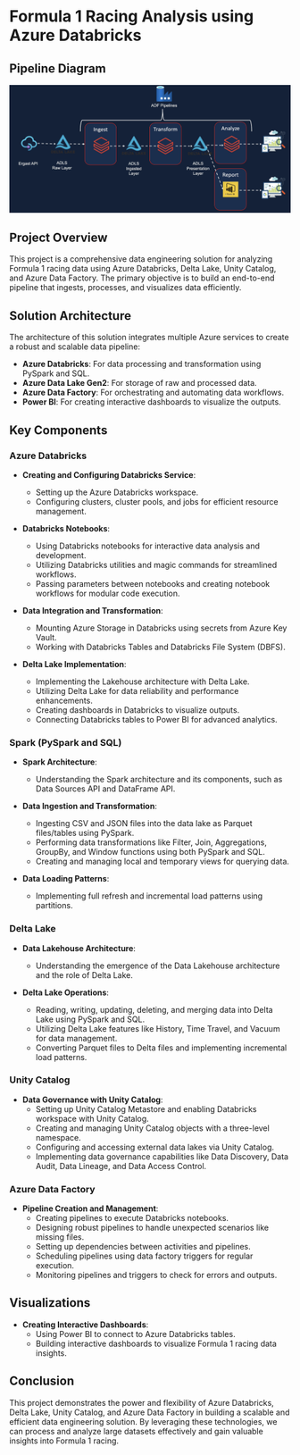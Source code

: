 # Formula 1 Racing Analysis using Azure Databricks

## Pipeline Diagram

![Pipeline Diagram](assets/f1_pipeline.png)

## Project Overview

This project is a comprehensive data engineering solution for analyzing Formula 1 racing data using Azure Databricks, Delta Lake, Unity Catalog, and Azure Data Factory. The primary objective is to build an end-to-end pipeline that ingests, processes, and visualizes data efficiently.

## Solution Architecture

The architecture of this solution integrates multiple Azure services to create a robust and scalable data pipeline:

- **Azure Databricks**: For data processing and transformation using PySpark and SQL.
- **Azure Data Lake Gen2**: For storage of raw and processed data.
- **Azure Data Factory**: For orchestrating and automating data workflows.
- **Power BI**: For creating interactive dashboards to visualize the outputs.

## Key Components

### Azure Databricks

- **Creating and Configuring Databricks Service**:
  - Setting up the Azure Databricks workspace.
  - Configuring clusters, cluster pools, and jobs for efficient resource management.

- **Databricks Notebooks**:
  - Using Databricks notebooks for interactive data analysis and development.
  - Utilizing Databricks utilities and magic commands for streamlined workflows.
  - Passing parameters between notebooks and creating notebook workflows for modular code execution.

- **Data Integration and Transformation**:
  - Mounting Azure Storage in Databricks using secrets from Azure Key Vault.
  - Working with Databricks Tables and Databricks File System (DBFS).

- **Delta Lake Implementation**:
  - Implementing the Lakehouse architecture with Delta Lake.
  - Utilizing Delta Lake for data reliability and performance enhancements.
  - Creating dashboards in Databricks to visualize outputs.
  - Connecting Databricks tables to Power BI for advanced analytics.

### Spark (PySpark and SQL)

- **Spark Architecture**:
  - Understanding the Spark architecture and its components, such as Data Sources API and DataFrame API.

- **Data Ingestion and Transformation**:
  - Ingesting CSV and JSON files into the data lake as Parquet files/tables using PySpark.
  - Performing data transformations like Filter, Join, Aggregations, GroupBy, and Window functions using both PySpark and SQL.
  - Creating and managing local and temporary views for querying data.

- **Data Loading Patterns**:
  - Implementing full refresh and incremental load patterns using partitions.

### Delta Lake

- **Data Lakehouse Architecture**:
  - Understanding the emergence of the Data Lakehouse architecture and the role of Delta Lake.

- **Delta Lake Operations**:
  - Reading, writing, updating, deleting, and merging data into Delta Lake using PySpark and SQL.
  - Utilizing Delta Lake features like History, Time Travel, and Vacuum for data management.
  - Converting Parquet files to Delta files and implementing incremental load patterns.

### Unity Catalog

- **Data Governance with Unity Catalog**:
  - Setting up Unity Catalog Metastore and enabling Databricks workspace with Unity Catalog.
  - Creating and managing Unity Catalog objects with a three-level namespace.
  - Configuring and accessing external data lakes via Unity Catalog.
  - Implementing data governance capabilities like Data Discovery, Data Audit, Data Lineage, and Data Access Control.

### Azure Data Factory

- **Pipeline Creation and Management**:
  - Creating pipelines to execute Databricks notebooks.
  - Designing robust pipelines to handle unexpected scenarios like missing files.
  - Setting up dependencies between activities and pipelines.
  - Scheduling pipelines using data factory triggers for regular execution.
  - Monitoring pipelines and triggers to check for errors and outputs.

## Visualizations

- **Creating Interactive Dashboards**:
  - Using Power BI to connect to Azure Databricks tables.
  - Building interactive dashboards to visualize Formula 1 racing data insights.

## Conclusion

This project demonstrates the power and flexibility of Azure Databricks, Delta Lake, Unity Catalog, and Azure Data Factory in building a scalable and efficient data engineering solution. By leveraging these technologies, we can process and analyze large datasets effectively and gain valuable insights into Formula 1 racing.



